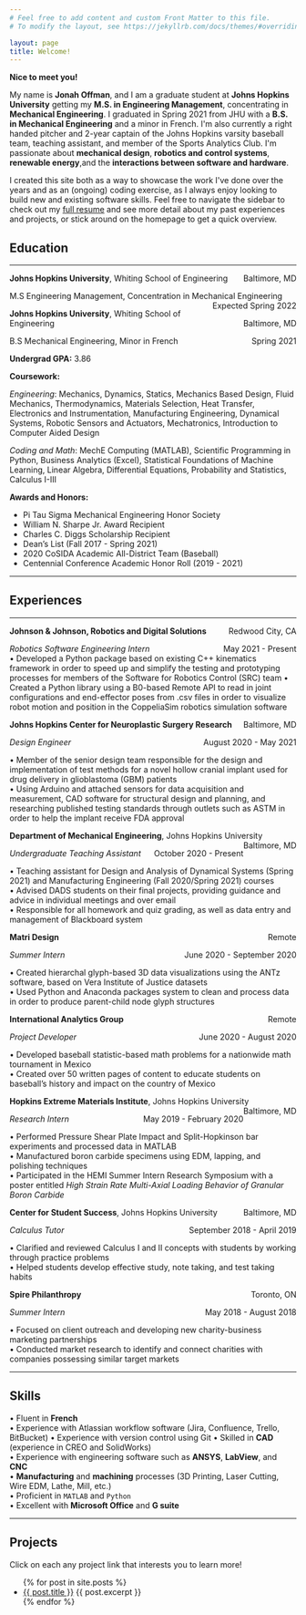 ```yaml
---
# Feel free to add content and custom Front Matter to this file.
# To modify the layout, see https://jekyllrb.com/docs/themes/#overriding-theme-defaults

layout: page
title: Welcome!
---
```


**Nice to meet you!**  

My name is **Jonah Offman**, and I am a graduate student at **Johns Hopkins University** getting my **M.S. in Engineering Management**, concentrating in **Mechanical Engineering**. I graduated in Spring 2021 from JHU with a **B.S. in Mechanical Engineering**  and a minor in French. I'm also currently a right handed pitcher and 2-year captain of the Johns Hopkins varsity baseball team, teaching assistant, and member of the Sports Analytics Club. I'm passionate about **mechanical design**, **robotics and control systems**, **renewable energy**,and the **interactions between software and hardware**. 

I created this site both as a way to showcase the work I've done over the years and as an (ongoing) coding exercise, as I always enjoy looking to build new and existing software skills. Feel free to navigate the sidebar to check out my [full resume](/resume/) and see more detail about my past experiences and projects, or stick around on the homepage to get a quick overview. 
## Education 
---
<p style="text-align:left; margin-bottom: 0;">
    <b>Johns Hopkins University</b>, Whiting School of Engineering
    <span style="float:right;margin-bottom: 0">
        Baltimore, MD
    </span>
</p>
<p style="text-align:left; margin: 0, padding-top: 0; margin-bottom: 0;">
    M.S Engineering Management, Concentration in Mechanical Engineering
    <span style="float:right; margin-bottom: 0">
        Expected Spring 2022
    </span>
</p>
<p></p>
<p style="text-align:left; margin-bottom: 0;">
    <b>Johns Hopkins University</b>, Whiting School of Engineering
    <span style="float:right;margin-bottom: 0">
        Baltimore, MD
    </span>
</p>
<p style="text-align:left; margin: 0, padding-top: 0; margin-bottom: 0;">
    B.S Mechanical Engineering, Minor in French
    <span style="float:right; margin-bottom: 0">
        Spring 2021
    </span>
</p>
<p style="text-align:left; margin: 0, padding-top: 0;">
    <b>Undergrad GPA:</b> 3.86
</p>

**Coursework:**   

*Engineering*: Mechanics, Dynamics, Statics, Mechanics Based Design, Fluid Mechanics, Thermodynamics, Materials Selection, Heat Transfer, Electronics and Instrumentation, Manufacturing Engineering, Dynamical Systems, Robotic Sensors and Actuators, Mechatronics, Introduction to Computer Aided Design

*Coding and Math*: MechE Computing (MATLAB), Scientific Programming in Python, Business Analytics (Excel), Statistical Foundations of Machine Learning, Linear Algebra, Differential Equations, Probability and Statistics, Calculus I-III

**Awards and Honors:**  
- Pi Tau Sigma Mechanical Engineering Honor Society
- William N. Sharpe Jr. Award Recipient
- Charles C. Diggs Scholarship Recipient
- Dean’s List (Fall 2017 - Spring 2021)
- 2020 CoSIDA Academic All-District Team (Baseball)
- Centennial Conference Academic Honor Roll (2019 - 2021)  

---
## Experiences  
---
<p style="text-align:left; margin-bottom: 0;">
    <b>Johnson & Johnson, Robotics and Digital Solutions</b>
    <span style="float:right;margin-bottom: 0">
        Redwood City, CA
    </span>
</p>
<p style="text-align:left; margin: 0, padding-top: 0; margin-bottom: 0;">
    <i>Robotics Software Engineering Intern</i>
    <span style="float:right; margin-bottom: 0">
        May 2021 - Present
    </span>
</p>
• Developed a Python package based on existing C++ kinematics framework in order to speed up and simplify the testing and prototyping processes for members of the Software for Robotics Control (SRC) team  
• Created a Python library using a B0-based Remote API to read in joint configurations and end-effector poses from .csv files in order to visualize robot motion and position in the CoppeliaSim robotics simulation software

<p style="text-align:left; margin-bottom: 0;">
    <b>Johns Hopkins Center for Neuroplastic Surgery Research</b>
    <span style="float:right;margin-bottom: 0">
        Baltimore, MD
    </span>
</p>
<p style="text-align:left; margin: 0, padding-top: 0; margin-bottom: 0;">
    <i>Design Engineer</i>
    <span style="float:right; margin-bottom: 0">
        August 2020 - May 2021
    </span>
</p>

• Member of the senior design team responsible for the design and implementation of test methods for a novel hollow cranial implant used for drug delivery in glioblastoma (GBM) patients  
• Using Arduino and attached sensors for data acquisition and measurement, CAD software for structural design and planning, and researching published testing standards through outlets such as ASTM in order to help the implant receive FDA approval  

<p style="text-align:left; margin-bottom: 0;">
    <b>Department of Mechanical Engineering</b>, Johns Hopkins University
    <span style="float:right;margin-bottom: 0">
        Baltimore, MD
    </span>
</p>
<p style="text-align:left; margin: 0, padding-top: 0; margin-bottom: 0;">
    <i>Undergraduate Teaching Assistant</i>
    <span style="float:right; margin-bottom: 0">
        October 2020 - Present
    </span>
</p>

• Teaching assistant for Design and Analysis of Dynamical Systems (Spring 2021) and Manufacturing Engineering (Fall 2020/Spring 2021) courses   
• Advised DADS students on their final projects, providing guidance and advice in individual meetings and over email   
• Responsible for all homework and quiz grading, as well as data entry and management of Blackboard system

<p style="text-align:left; margin-bottom: 0;">
    <b>Matri Design</b>
    <span style="float:right;margin-bottom: 0">
        Remote
    </span>
</p>
<p style="text-align:left; margin: 0, padding-top: 0; margin-bottom: 0;">
    <i>Summer Intern</i>
    <span style="float:right; margin-bottom: 0">
        June 2020 - September 2020
    </span>
</p>

• Created hierarchal glyph-based 3D data visualizations using the ANTz software, based on Vera Institute of Justice datasets  
• Used Python and Anaconda packages system to clean and process data in order to produce parent-child node glyph structures

<p style="text-align:left; margin-bottom: 0;">
    <b>International Analytics Group</b>
    <span style="float:right;margin-bottom: 0">
        Remote
    </span>
</p>
<p style="text-align:left; margin: 0, padding-top: 0; margin-bottom: 0;">
    <i>Project Developer</i>
    <span style="float:right; margin-bottom: 0">
        June 2020 - August 2020
    </span>
</p>

• Developed baseball statistic-based math problems for a nationwide math tournament in Mexico  
• Created over 50 written pages of content to educate students on baseball’s history and impact on the country of Mexico

<p style="text-align:left; margin-bottom: 0;">
    <b>Hopkins Extreme Materials Institute</b>, Johns Hopkins University
    <span style="float:right;margin-bottom: 0">
        Baltimore, MD
    </span>
</p>
<p style="text-align:left; margin: 0, padding-top: 0; margin-bottom: 0;">
    <i>Research Intern</i>
    <span style="float:right; margin-bottom: 0">
        May 2019 - February 2020
    </span>
</p>

• Performed Pressure Shear Plate Impact and Split-Hopkinson bar experiments and processed data in MATLAB  
• Manufactured boron carbide specimens using EDM, lapping, and polishing techniques  
• Participated in the HEMI Summer Intern Research Symposium with a poster entitled *High Strain Rate Multi-Axial Loading Behavior of Granular Boron Carbide*

<p style="text-align:left; margin-bottom: 0;">
    <b>Center for Student Success</b>, Johns Hopkins University
    <span style="float:right;margin-bottom: 0">
        Baltimore, MD
    </span>
</p>
<p style="text-align:left; margin: 0, padding-top: 0; margin-bottom: 0;">
    <i>Calculus Tutor</i>
    <span style="float:right; margin-bottom: 0">
        September 2018 - April 2019
    </span>
</p>

• Clarified and reviewed Calculus I and II concepts with students by working through practice problems  
• Helped students develop effective study, note taking, and test taking habits

<p style="text-align:left; margin-bottom: 0;">
    <b>Spire Philanthropy</b>
    <span style="float:right;margin-bottom: 0">
        Toronto, ON
    </span>
</p>
<p style="text-align:left; margin: 0, padding-top: 0; margin-bottom: 0;">
    <i>Summer Intern</i>
    <span style="float:right; margin-bottom: 0">
        May 2018 - August 2018
    </span>
</p>

• Focused on client outreach and developing new charity-business marketing partnerships  
• Conducted market research to identify and connect charities with companies possessing similar target markets

---

## Skills 
• Fluent in **French**  
• Experience with Atlassian workflow software (Jira, Confluence, Trello, BitBucket)
• Experience with version control using Git
• Skilled in **CAD** (experience in CREO and SolidWorks)    
• Experience with engineering software such as **ANSYS**, **LabView**, and **CNC**    
• **Manufacturing** and **machining** processes (3D Printing, Laser Cutting, Wire EDM, Lathe, Mill, etc.)    
• Proficient in `MATLAB` and `Python`    
• Excellent with **Microsoft Office** and **G suite**    

--- 
## Projects
Click on each any project link that interests you to learn more!

<ul>
  {% for post in site.posts %}
    <li>
      <a href="{{ post.url }}">{{ post.title }}</a>
      {{ post.excerpt }}
    </li>
  {% endfor %}
</ul>